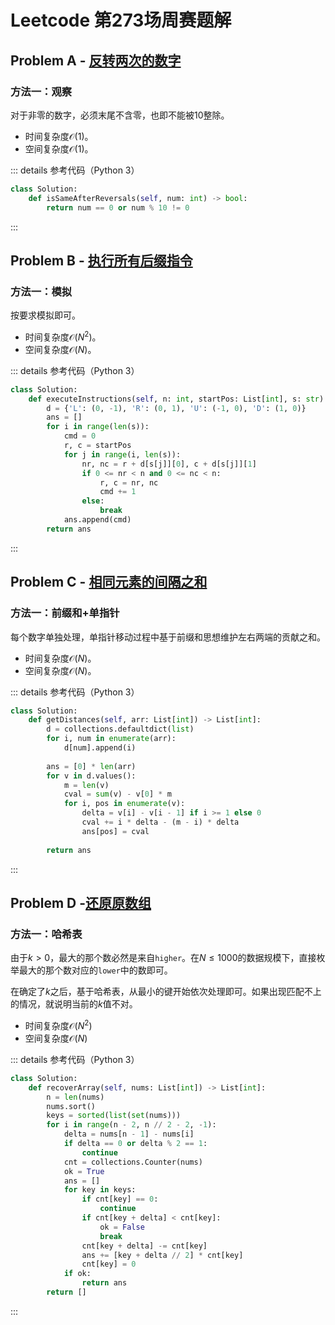 # Leetcode 第273场周赛题解

## Problem A - [反转两次的数字](https://leetcode-cn.com/contest/problems/a-number-after-a-double-reversal/)

### 方法一：观察

对于非零的数字，必须末尾不含零，也即不能被$10$整除。

- 时间复杂度$\mathcal{O}(1)$。
- 空间复杂度$\mathcal{O}(1)$。

::: details 参考代码（Python 3）

```python
class Solution:
    def isSameAfterReversals(self, num: int) -> bool:
        return num == 0 or num % 10 != 0
```

:::

## Problem B - [执行所有后缀指令](https://leetcode-cn.com/problems/execution-of-all-suffix-instructions-staying-in-a-grid/)

### 方法一：模拟

按要求模拟即可。

- 时间复杂度$\mathcal{O}(N^2)$。
- 空间复杂度$\mathcal{O}(N)$。

::: details 参考代码（Python 3）

```python
class Solution:
    def executeInstructions(self, n: int, startPos: List[int], s: str) -> List[int]:
        d = {'L': (0, -1), 'R': (0, 1), 'U': (-1, 0), 'D': (1, 0)}
        ans = []
        for i in range(len(s)):
            cmd = 0
            r, c = startPos
            for j in range(i, len(s)):
                nr, nc = r + d[s[j]][0], c + d[s[j]][1]
                if 0 <= nr < n and 0 <= nc < n:
                    r, c = nr, nc
                    cmd += 1
                else:
                    break
            ans.append(cmd)
        return ans
```

:::

## Problem C - [相同元素的间隔之和](https://leetcode-cn.com/problems/intervals-between-identical-elements/)

### 方法一：前缀和+单指针

每个数字单独处理，单指针移动过程中基于前缀和思想维护左右两端的贡献之和。

- 时间复杂度$\mathcal{O}(N)$。
- 空间复杂度$\mathcal{O}(N)$。

::: details 参考代码（Python 3）

```python
class Solution:
    def getDistances(self, arr: List[int]) -> List[int]:
        d = collections.defaultdict(list)
        for i, num in enumerate(arr):
            d[num].append(i)
            
        ans = [0] * len(arr)
        for v in d.values():
            m = len(v)
            cval = sum(v) - v[0] * m
            for i, pos in enumerate(v):
                delta = v[i] - v[i - 1] if i >= 1 else 0
                cval += i * delta - (m - i) * delta
                ans[pos] = cval
            
        return ans
```

:::

## Problem D -[还原原数组](https://leetcode-cn.com/problems/recover-the-original-array/)

### 方法一：哈希表

由于$k>0$，最大的那个数必然是来自`higher`。在$N\le1000$的数据规模下，直接枚举最大的那个数对应的`lower`中的数即可。

在确定了$k$之后，基于哈希表，从最小的键开始依次处理即可。如果出现匹配不上的情况，就说明当前的$k$值不对。

- 时间复杂度$\mathcal{O}(N^2)$
- 空间复杂度$\mathcal{O}(N)$

::: details 参考代码（Python 3）

```python
class Solution:
    def recoverArray(self, nums: List[int]) -> List[int]:
        n = len(nums)
        nums.sort()
        keys = sorted(list(set(nums)))
        for i in range(n - 2, n // 2 - 2, -1):
            delta = nums[n - 1] - nums[i]
            if delta == 0 or delta % 2 == 1:
                continue
            cnt = collections.Counter(nums)
            ok = True
            ans = []
            for key in keys:
                if cnt[key] == 0:
                    continue
                if cnt[key + delta] < cnt[key]:
                    ok = False
                    break
                cnt[key + delta] -= cnt[key]
                ans += [key + delta // 2] * cnt[key]
                cnt[key] = 0
            if ok:
                return ans
        return []
```

:::

<Utterances />
